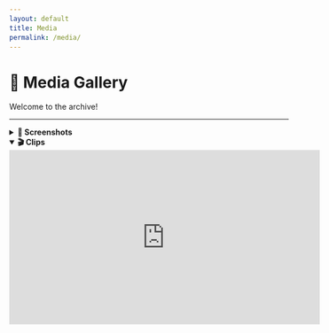 ```yaml
---
layout: default
title: Media
permalink: /media/
---
```


<link rel="stylesheet" href="assets/css/style.css">

# 🎥 Media Gallery

Welcome to the archive!

---

<details>
  <summary><strong>📸 Screenshots</strong></summary>

  ![Op Screenshot 1](assets/images/arma-mad-screenshot.png)
  ![Op Screenshot 2](assets/images/another-screenshot.png)

</details>

<details open>
  <summary><strong>🎬 Clips</strong></summary>

  <iframe width="560" height="315" src="https://www.youtube.com/embed/YOUR_VIDEO_ID" frameborder="0" allowfullscreen></iframe>

</details>

